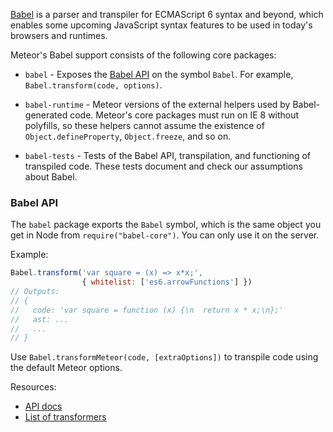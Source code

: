 [Babel](http://babeljs.io/) is a parser and transpiler for ECMAScript
6 syntax and beyond, which enables some upcoming JavaScript syntax
features to be used in today's browsers and runtimes.

Meteor's Babel support consists of the following core packages:

* `babel` - Exposes the [Babel API](https://babeljs.io/docs/usage/api/) on the
  symbol `Babel`.  For example, `Babel.transform(code, options)`.

* `babel-runtime` - Meteor versions of the external
  helpers used by Babel-generated code.  Meteor's core packages must run
  on IE 8 without polyfills, so these helpers cannot assume the existence
  of `Object.defineProperty`, `Object.freeze`, and so on.

* `babel-tests` - Tests of the Babel API, transpilation, and functioning
  of transpiled code.  These tests document and check our assumptions
  about Babel.

### Babel API

The `babel` package exports the `Babel` symbol, which is the same object
you get in Node from `require("babel-core")`.  You can only use it on
the server.

Example:

```js
Babel.transform('var square = (x) => x*x;',
                { whitelist: ['es6.arrowFunctions'] })
// Outputs:
// {
//   code: 'var square = function (x) {\n  return x * x;\n};'
//   ast: ...
//   ...
// }
```

Use `Babel.transformMeteor(code, [extraOptions])` to transpile code using the
default Meteor options.

Resources:

* [API docs](https://babeljs.io/docs/usage/api/)
* [List of transformers](https://babeljs.io/docs/usage/transformers/)
